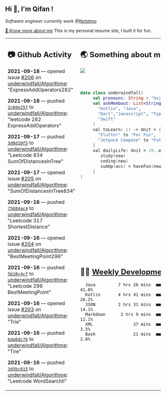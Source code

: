 <h2> Hi 👋, I'm Qifan ! </h2>
<p><em>Software engineer currently work @<a href="https://www.netatmo.com">Netatmo</a>
</em></p><p><a href="https://qifanyang.com/resume" target="_blank"> 🔭 Know more about me</a> This is my personal resume site, I built it for fun.</p>
<table><tr><td valign="top" rowspan="2">

 ## 📷 Github Activity
 <!-- githubActivity starts -->
  **2021-09-18** — opened issue [#206](https://api.github.com/repos/underwindfall/Algorithme/issues/206) on [underwindfall/Algorithme](https://api.github.com/repos/underwindfall/Algorithme): "ExpressAddOperators282"

  **2021-09-18** — pushed [`2c0de25f`](https://github.com/underwindfall/Algorithme/commit/2c0de25f6754d32394835d93333ff1f7f6165042) to [underwindfall/Algorithme](https://api.github.com/repos/underwindfall/Algorithme): "leetcode 282 ExpressAddOperators"

  **2021-09-17** — pushed [`3d0d10f5`](https://github.com/underwindfall/Algorithme/commit/3d0d10f563b6e978e74780a7ddfcd6057342613e) to [underwindfall/Algorithme](https://api.github.com/repos/underwindfall/Algorithme): "Leetcode 834 SumOfDistancesInTree"

  **2021-09-17** — opened issue [#205](https://api.github.com/repos/underwindfall/Algorithme/issues/205) on [underwindfall/Algorithme](https://api.github.com/repos/underwindfall/Algorithme): "SumOfDistancesInTree834"

  **2021-09-16** — pushed [`75684ac4`](https://github.com/underwindfall/Algorithme/commit/75684ac4cf2b99fca389b135ff17d5488442a0f8) to [underwindfall/Algorithme](https://api.github.com/repos/underwindfall/Algorithme): "Leetcode 317 ShortestDistance"

  **2021-09-16** — opened issue [#204](https://api.github.com/repos/underwindfall/Algorithme/issues/204) on [underwindfall/Algorithme](https://api.github.com/repos/underwindfall/Algorithme): "BestMeetingPoint296"

  **2021-09-16** — pushed [`5b10c4cf`](https://github.com/underwindfall/Algorithme/commit/5b10c4cf584caeb537e9ec07ce39b477389b16f1) to [underwindfall/Algorithme](https://api.github.com/repos/underwindfall/Algorithme): "Leetcode 296 BestMeetingPoint"

  **2021-09-16** — opened issue [#203](https://api.github.com/repos/underwindfall/Algorithme/issues/203) on [underwindfall/Algorithme](https://api.github.com/repos/underwindfall/Algorithme): "Trie"

  **2021-09-16** — pushed [`bda6dc76`](https://github.com/underwindfall/Algorithme/commit/bda6dc767e1b0a77a0b3e9332c77f734a928bcdf) to [underwindfall/Algorithme](https://api.github.com/repos/underwindfall/Algorithme): "Tire"

  **2021-09-16** — pushed [`3d5bc615`](https://github.com/underwindfall/Algorithme/commit/3d5bc615c08991938d390cbe82343d90ec738bd1) to [underwindfall/Algorithme](https://api.github.com/repos/underwindfall/Algorithme): "Leetcode WordSearchII"
 <!-- githubActivity ends -->
 </td><td valign="top">

 ## 🌏 Something about me
 <!-- profile starts -->
 <a href="https://github.com/underwindfall" width="100%">
   <img src="https://activity-graph.herokuapp.com/graph?username=underwindfall&theme=react-dark&hide_border=true&bg_color=00000000&color=BDDFFF&line=6E93B5&point=BDDFFF"/>
 </a>
 <br/>
 <br/>
 <br/>

 ```kotlin
 data class underwindfall(
      val pronouns: String = "he|him",
      val askMeAbout: List<String> = listOf(
        "Kotlin", "Java",
        "Dart","Javascript", "Typescript",
        "Swift"
      )
      val toLearn: () -> Unit = {
        "Flutter" to "For Fun",
        "Jetpack Compose" to "Future"
      }
      val dailyLife: Unit = (0..end).reduce { acc, new ->
         study(new)
         coding(new)
         sumUp(acc) + haveFun(new)
      }
 )
 ```
 <!-- profile ends -->
 </td></tr><tr><td valign="top">

 ## 🏊‍♂️ <a href="https://gist.github.com/underwindfall/377ee88ba1fabd1e93516e48ca9c61eb" target="_blank">Weekly Development Breakdown</a>
  <!-- codeTime starts -->
  ```text
    Java         7 hrs 26 mins  ■■■■■■■■■■■■■▥□□□□□□□□□□  41.6%
    Kotlin       4 hrs 41 mins  ■■■■■■■■■▦□□□□□□□□□□□□□□  26.2%
    JSON         2 hrs 31 mins  ■■■■■■▦□□□□□□□□□□□□□□□□□  14.1%
    Markdown      2 hrs 9 mins  ■■■■■■▥□□□□□□□□□□□□□□□□□  12.1%
    XML                37 mins  ■■■■◱□□□□□□□□□□□□□□□□□□□   3.5%
    Bash               21 mins  ■■■■□□□□□□□□□□□□□□□□□□□□   2.0%
  ```
  <!-- codeTime starts -->
  </td></tr></table>